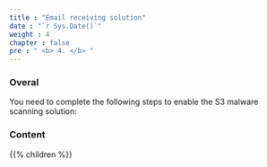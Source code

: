 ```yaml
---
title : "Email receiving solution"
date : "`r Sys.Date()`"
weight : 4
chapter : false
pre : " <b> 4. </b> "
---
```


### Overal

You need to complete the following steps to enable the S3 malware scanning solution:

### Content
{{% children  %}}